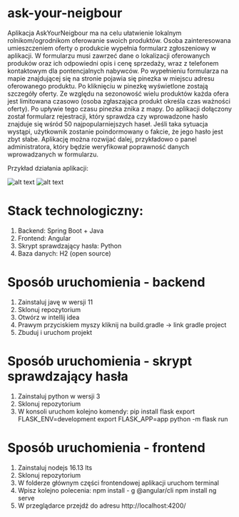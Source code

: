 # ask-your-neigbour

Aplikacja AskYourNeigbour ma na celu ułatwienie lokalnym rolnikom/ogrodnikom oferowanie swoich produktów. Osoba zainteresowana umieszczeniem oferty o produkcie wypełnia formularz zgłoszeniowy w aplikacji. W formularzu musi zawrzeć dane o lokalizacji oferowanych produków oraz ich odpowiedni opis i cenę sprzedaży, wraz z telefonem kontaktowym dla pontencjalnych nabywców. Po wypełnieniu formularza na mapie znajdującej się na stronie pojawia się pinezka w miejscu adresu oferowanego produktu. Po kliknięciu w pinezkę wyświetlone zostają szczegóły oferty. Ze względu na sezonowość wielu produktów każda ofera jest limitowana czasowo (osoba zgłaszająca produkt określa czas ważności oferty). Po upływie tego czasu pinezka znika z mapy.
Do aplikacji dołączony został formularz rejestracji, który sprawdza czy wprowadzone hasło znajduje się wśród 50 najpopularniejszych haseł. Jeśli taka sytuacja wystąpi, użytkownik zostanie poindormowany o fakcie, że jego hasło jest zbyt słabe. Aplikację można rozwijać dalej, przykładowo o panel administratora, który będzie weryfikował poprawność danych wprowadzanych w formularzu. 

Przykład działania aplikacji: 

![alt text](https://i.ibb.co/TTTdC7c/1.png)
![alt text](https://i.ibb.co/pZTFt26/2.png)


# Stack technologiczny:

1. Backend: Spring Boot + Java 
2. Frontend: Angular 
3. Skrypt sprawdzający hasła: Python
4. Baza danych: H2 (open source)

# Sposób uruchomienia - backend

1. Zainstaluj javę w wersji 11
2. Sklonuj repozytorium
3. Otwórz w intellij idea
4. Prawym przyciskiem myszy kliknij na build.gradle -> link gradle project
5. Zbuduj i uruchom projekt

# Sposób uruchomienia - skrypt sprawdzający hasła

1. Zainstaluj python w wersji 3 
2. Sklonuj repozytorium 
3. W konsoli uruchom kolejno komendy: 
   pip install flask
   export FLASK_ENV=development
   export FLASK_APP=app
   python -m flask run

# Sposób uruchomienia - frontend 

1. Zainstaluj nodejs 16.13 lts
2. Sklonuj repozytorium
3. W folderze głównym części frontendowej aplikacji uruchom terminal
4. Wpisz kolejno polecenia:
   npm install - g @angular/cli
   npm install
   ng serve
5. W przeglądarce przejdź do adresu http://localhost:4200/
